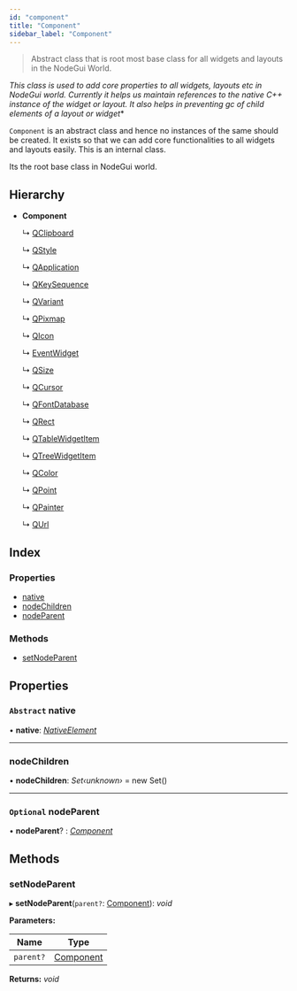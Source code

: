 ```yaml
---
id: "component"
title: "Component"
sidebar_label: "Component"
---
```


> Abstract class that is root most base class for all widgets and layouts in the NodeGui World.

*This class is used to add core properties to all widgets, layouts etc in NodeGui world.
Currently it helps us maintain references to the native C++ instance of the widget or layout.
It also helps in preventing gc of child elements of a layout or widget**

`Component` is an abstract class and hence no instances of the same should be created.
It exists so that we can add core functionalities to all widgets and layouts easily. This is an internal class.

Its the root base class in NodeGui world.

## Hierarchy

* **Component**

  ↳ [QClipboard](qclipboard.md)

  ↳ [QStyle](qstyle.md)

  ↳ [QApplication](qapplication.md)

  ↳ [QKeySequence](qkeysequence.md)

  ↳ [QVariant](qvariant.md)

  ↳ [QPixmap](qpixmap.md)

  ↳ [QIcon](qicon.md)

  ↳ [EventWidget](eventwidget.md)

  ↳ [QSize](qsize.md)

  ↳ [QCursor](qcursor.md)

  ↳ [QFontDatabase](qfontdatabase.md)

  ↳ [QRect](qrect.md)

  ↳ [QTableWidgetItem](qtablewidgetitem.md)

  ↳ [QTreeWidgetItem](qtreewidgetitem.md)

  ↳ [QColor](qcolor.md)

  ↳ [QPoint](qpoint.md)

  ↳ [QPainter](qpainter.md)

  ↳ [QUrl](qurl.md)

## Index

### Properties

* [native](component.md#abstract-native)
* [nodeChildren](component.md#nodechildren)
* [nodeParent](component.md#optional-nodeparent)

### Methods

* [setNodeParent](component.md#setnodeparent)

## Properties

### `Abstract` native

• **native**: *[NativeElement](../globals.md#nativeelement)*

___

###  nodeChildren

• **nodeChildren**: *Set‹unknown›* =  new Set()

___

### `Optional` nodeParent

• **nodeParent**? : *[Component](component.md)*

## Methods

###  setNodeParent

▸ **setNodeParent**(`parent?`: [Component](component.md)): *void*

**Parameters:**

Name | Type |
------ | ------ |
`parent?` | [Component](component.md) |

**Returns:** *void*
